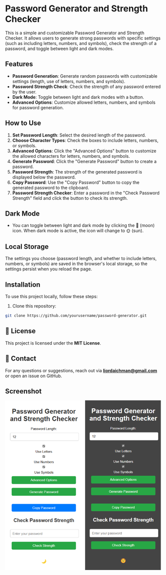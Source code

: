# Password Generator and Strength Checker

This is a simple and customizable Password Generator and Strength Checker. It allows users to generate strong passwords with specific settings (such as including letters, numbers, and symbols), check the strength of a password, and toggle between light and dark modes.

## Features

- **Password Generation**: Generate random passwords with customizable settings (length, use of letters, numbers, and symbols).
- **Password Strength Check**: Check the strength of any password entered by the user.
- **Dark Mode**: Toggle between light and dark modes with a button.
- **Advanced Options**: Customize allowed letters, numbers, and symbols for password generation.

## How to Use

1. **Set Password Length**: Select the desired length of the password.
2. **Choose Character Types**: Check the boxes to include letters, numbers, or symbols.
3. **Advanced Options**: Click the "Advanced Options" button to customize the allowed characters for letters, numbers, and symbols.
4. **Generate Password**: Click the "Generate Password" button to create a password.
5. **Password Strength**: The strength of the generated password is displayed below the password.
6. **Copy Password**: Use the "Copy Password" button to copy the generated password to the clipboard.
7. **Password Strength Checker**: Enter a password in the "Check Password Strength" field and click the button to check its strength.

## Dark Mode

- You can toggle between light and dark mode by clicking the 🌙 (moon) icon. When dark mode is active, the icon will change to 🌞 (sun).

## Local Storage

The settings you choose (password length, and whether to include letters, numbers, or symbols) are saved in the browser's local storage, so the settings persist when you reload the page.

## Installation

To use this project locally, follow these steps:

1. Clone this repository:

```bash
git clone https://github.com/yourusername/password-generator.git
```

## 📝 License
This project is licensed under the **MIT License**.

## 📩 Contact
For any questions or suggestions, reach out via **liordaichman@gmail.com** or open an issue on GitHub.

## Screenshot
![Description of the image](image/screenshot.png)
